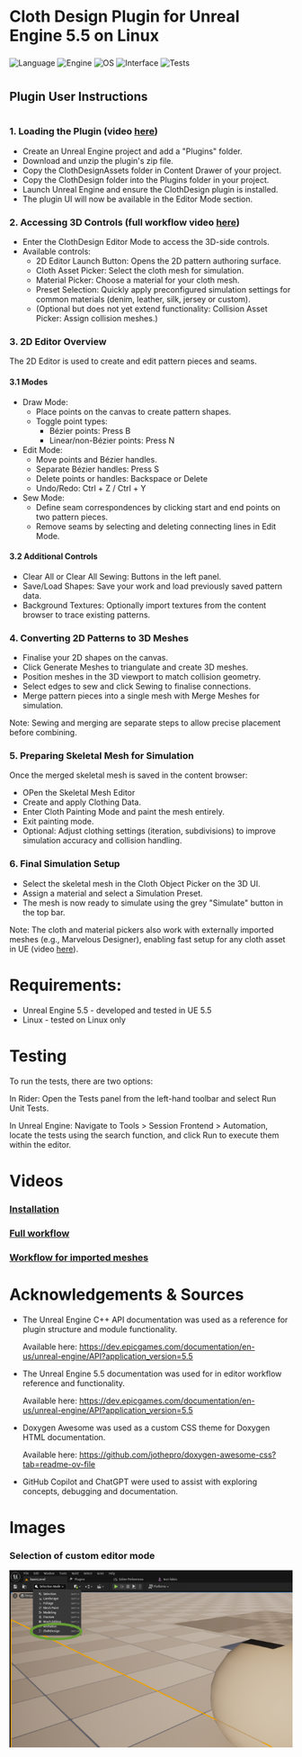 # Cloth Design Plugin for Unreal Engine 5.5 on Linux
### 

![Language](https://img.shields.io/badge/language-C%2B%2B-blue)
![Engine](https://img.shields.io/badge/engine-Unreal%20Engine%205.5-critical)
![OS](https://img.shields.io/badge/os-Linux-lightgrey)
![Interface](https://img.shields.io/badge/interface-UE%20Plugin%20%28Slate%29-orange)
![Tests](https://img.shields.io/badge/tests-UE%20Automation%20Tests-brightgreen)


#
## Plugin User Instructions
#
### 1. Loading the Plugin (video [here](https://www.youtube.com/watch?v=EFWlgoQcySg))
- Create an Unreal Engine project and add a "Plugins" folder.
- Download and unzip the plugin's zip file.
- Copy the ClothDesignAssets folder in Content Drawer of your project.
- Copy the ClothDesign folder into the Plugins folder in your project.
- Launch Unreal Engine and ensure the ClothDesign plugin is installed.
- The plugin UI will now be available in the Editor Mode section.



### 2. Accessing 3D Controls (full workflow video [here](https://www.youtube.com/watch?v=gF__ZoG9WPg))

- Enter the ClothDesign Editor Mode to access the 3D-side controls.
- Available controls:
  - 2D Editor Launch Button: Opens the 2D pattern authoring surface.
  - Cloth Asset Picker: Select the cloth mesh for simulation.
  - Material Picker: Choose a material for your cloth mesh.
  - Preset Selection: Quickly apply preconfigured simulation settings for common materials (denim, leather, silk, jersey or custom).
  - (Optional but does not yet extend functionality: Collision Asset Picker: Assign collision meshes.)

    
### 3. 2D Editor Overview
The 2D Editor is used to create and edit pattern pieces and seams.

#### 3.1 Modes
- Draw Mode:
  - Place points on the canvas to create pattern shapes.
  - Toggle point types:
    - Bézier points: Press B
    - Linear/non-Bézier points: Press N
- Edit Mode:
  - Move points and Bézier handles.
  - Separate Bézier handles: Press S
  - Delete points or handles: Backspace or Delete
  - Undo/Redo: Ctrl + Z / Ctrl + Y
- Sew Mode:
  - Define seam correspondences by clicking start and end points on two pattern pieces.
  - Remove seams by selecting and deleting connecting lines in Edit Mode.


#### 3.2 Additional Controls
- Clear All or Clear All Sewing: Buttons in the left panel.
- Save/Load Shapes: Save your work and load previously saved pattern data.
- Background Textures: Optionally import textures from the content browser to trace existing patterns.


### 4. Converting 2D Patterns to 3D Meshes
- Finalise your 2D shapes on the canvas.
- Click Generate Meshes to triangulate and create 3D meshes.
- Position meshes in the 3D viewport to match collision geometry.
- Select edges to sew and click Sewing to finalise connections.
- Merge pattern pieces into a single mesh with Merge Meshes for simulation.

Note: Sewing and merging are separate steps to allow precise placement before combining.


### 5. Preparing Skeletal Mesh for Simulation
Once the merged skeletal mesh is saved in the content browser:
- OPen the Skeletal Mesh Editor
- Create and apply Clothing Data.
- Enter Cloth Painting Mode and paint the mesh entirely.
- Exit painting mode.
- Optional: Adjust clothing settings (iteration, subdivisions) to improve simulation accuracy and collision handling.

### 6. Final Simulation Setup
- Select the skeletal mesh in the Cloth Object Picker on the 3D UI.
- Assign a material and select a Simulation Preset.
- The mesh is now ready to simulate using the grey "Simulate" button in the top bar.

Note: The cloth and material pickers also work with externally imported meshes (e.g., Marvelous Designer), enabling fast setup for any cloth asset in UE (video [here](https://www.youtube.com/watch?v=RBReJKRiPME)).

#
# Requirements:
- Unreal Engine 5.5 - developed and tested in UE 5.5
- Linux - tested on Linux only

#
# Testing

To run the tests, there are two options:

In Rider: Open the Tests panel from the left-hand toolbar and select Run Unit Tests.

In Unreal Engine: Navigate to Tools > Session Frontend > Automation, locate the tests using the search function, and click Run to execute them within the editor.







#
# Videos

### [Installation](https://www.youtube.com/watch?v=EFWlgoQcySg)

### [Full workflow](https://www.youtube.com/watch?v=gF__ZoG9WPg)

### [Workflow for imported meshes](https://www.youtube.com/watch?v=RBReJKRiPME)

# 
# Acknowledgements & Sources

- The Unreal Engine C++ API documentation was used as a reference for plugin structure and module functionality.

  Available here: https://dev.epicgames.com/documentation/en-us/unreal-engine/API?application_version=5.5

- The Unreal Engine 5.5 documentation was used for in editor workflow reference and functionality.

  Available here: https://dev.epicgames.com/documentation/en-us/unreal-engine/API?application_version=5.5

- Doxygen Awesome was used as a custom CSS theme for Doxygen HTML documentation.

  Available here: https://github.com/jothepro/doxygen-awesome-css?tab=readme-ov-file
- GitHub Copilot and ChatGPT were used to assist with exploring concepts, debugging and documentation.



#

# Images
### Selection of custom editor mode
![photo](media/photo1.png)



